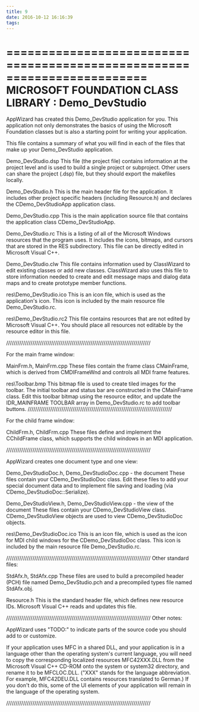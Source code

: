 ```yaml
---
title: 9
date: 2016-10-12 16:16:39
tags:
---
```

========================================================================
       MICROSOFT FOUNDATION CLASS LIBRARY : Demo_DevStudio
========================================================================


AppWizard has created this Demo_DevStudio application for you.  This application
not only demonstrates the basics of using the Microsoft Foundation classes
but is also a starting point for writing your application.

<!--more-->

This file contains a summary of what you will find in each of the files that
make up your Demo_DevStudio application.

Demo_DevStudio.dsp
    This file (the project file) contains information at the project level and
    is used to build a single project or subproject. Other users can share the
    project (.dsp) file, but they should export the makefiles locally.

Demo_DevStudio.h
    This is the main header file for the application.  It includes other
    project specific headers (including Resource.h) and declares the
    CDemo_DevStudioApp application class.

Demo_DevStudio.cpp
    This is the main application source file that contains the application
    class CDemo_DevStudioApp.

Demo_DevStudio.rc
    This is a listing of all of the Microsoft Windows resources that the
    program uses.  It includes the icons, bitmaps, and cursors that are stored
    in the RES subdirectory.  This file can be directly edited in Microsoft
	Visual C++.

Demo_DevStudio.clw
    This file contains information used by ClassWizard to edit existing
    classes or add new classes.  ClassWizard also uses this file to store
    information needed to create and edit message maps and dialog data
    maps and to create prototype member functions.

res\Demo_DevStudio.ico
    This is an icon file, which is used as the application's icon.  This
    icon is included by the main resource file Demo_DevStudio.rc.

res\Demo_DevStudio.rc2
    This file contains resources that are not edited by Microsoft 
	Visual C++.  You should place all resources not editable by
	the resource editor in this file.



/////////////////////////////////////////////////////////////////////////////

For the main frame window:

MainFrm.h, MainFrm.cpp
    These files contain the frame class CMainFrame, which is derived from
    CMDIFrameWnd and controls all MDI frame features.

res\Toolbar.bmp
    This bitmap file is used to create tiled images for the toolbar.
    The initial toolbar and status bar are constructed in the CMainFrame
    class. Edit this toolbar bitmap using the resource editor, and
    update the IDR_MAINFRAME TOOLBAR array in Demo_DevStudio.rc to add
    toolbar buttons.
/////////////////////////////////////////////////////////////////////////////

For the child frame window:

ChildFrm.h, ChildFrm.cpp
    These files define and implement the CChildFrame class, which
    supports the child windows in an MDI application.

/////////////////////////////////////////////////////////////////////////////

AppWizard creates one document type and one view:

Demo_DevStudioDoc.h, Demo_DevStudioDoc.cpp - the document
    These files contain your CDemo_DevStudioDoc class.  Edit these files to
    add your special document data and to implement file saving and loading
    (via CDemo_DevStudioDoc::Serialize).

Demo_DevStudioView.h, Demo_DevStudioView.cpp - the view of the document
    These files contain your CDemo_DevStudioView class.
    CDemo_DevStudioView objects are used to view CDemo_DevStudioDoc objects.

res\Demo_DevStudioDoc.ico
    This is an icon file, which is used as the icon for MDI child windows
    for the CDemo_DevStudioDoc class.  This icon is included by the main
    resource file Demo_DevStudio.rc.


/////////////////////////////////////////////////////////////////////////////
Other standard files:

StdAfx.h, StdAfx.cpp
    These files are used to build a precompiled header (PCH) file
    named Demo_DevStudio.pch and a precompiled types file named StdAfx.obj.

Resource.h
    This is the standard header file, which defines new resource IDs.
    Microsoft Visual C++ reads and updates this file.

/////////////////////////////////////////////////////////////////////////////
Other notes:

AppWizard uses "TODO:" to indicate parts of the source code you
should add to or customize.

If your application uses MFC in a shared DLL, and your application is 
in a language other than the operating system's current language, you
will need to copy the corresponding localized resources MFC42XXX.DLL
from the Microsoft Visual C++ CD-ROM onto the system or system32 directory,
and rename it to be MFCLOC.DLL.  ("XXX" stands for the language abbreviation.
For example, MFC42DEU.DLL contains resources translated to German.)  If you
don't do this, some of the UI elements of your application will remain in the
language of the operating system.

/////////////////////////////////////////////////////////////////////////////
